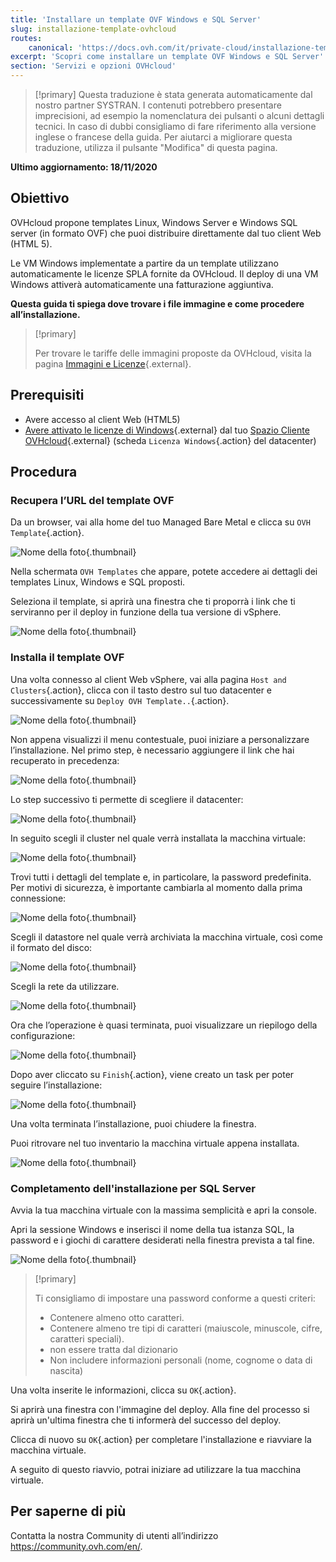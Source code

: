 ```yaml
---
title: 'Installare un template OVF Windows e SQL Server'
slug: installazione-template-ovhcloud
routes:
    canonical: 'https://docs.ovh.com/it/private-cloud/installazione-template-ovh/'
excerpt: 'Scopri come installare un template OVF Windows e SQL Server'
section: 'Servizi e opzioni OVHcloud'
---
```


> [!primary]
> Questa traduzione è stata generata automaticamente dal nostro partner SYSTRAN. I contenuti potrebbero presentare imprecisioni, ad esempio la nomenclatura dei pulsanti o alcuni dettagli tecnici. In caso di dubbi consigliamo di fare riferimento alla versione inglese o francese della guida. Per aiutarci a migliorare questa traduzione, utilizza il pulsante "Modifica" di questa pagina.
>

**Ultimo aggiornamento: 18/11/2020**

## Obiettivo

OVHcloud propone templates Linux, Windows Server e Windows SQL server (in formato OVF) che puoi distribuire direttamente dal tuo client Web (HTML 5).

Le VM Windows implementate a partire da un template utilizzano automaticamente le licenze SPLA fornite da OVHcloud. Il deploy di una VM Windows attiverà automaticamente una fatturazione aggiuntiva.

**Questa guida ti spiega dove trovare i file immagine e come procedere all’installazione.**

> [!primary]
> 
> Per trovare le tariffe delle immagini proposte da OVHcloud, visita la pagina [Immagini e Licenze](https://www.ovhcloud.com/it/managed-bare-metal/options/){.external}.
>

## Prerequisiti

- Avere accesso al client Web (HTML5)
- [Avere attivato le licenze di Windows](../manager-ovhcloud/#licenze-windows){.external} dal tuo [Spazio Cliente OVHcloud](https://www.ovh.com/auth/?action=gotomanager&from=https://www.ovh.it/&ovhSubsidiary=it){.external} (scheda `Licenza Windows`{.action} del datacenter) 


## Procedura

### Recupera l’URL del template OVF

Da un browser, vai alla home del tuo Managed Bare Metal e clicca su `OVH Template`{.action}.

![Nome della foto](images/gatewayssl.png){.thumbnail}

Nella schermata `OVH Templates` che appare, potete accedere ai dettagli dei templates Linux, Windows e SQL proposti. 

Seleziona il template, si aprirà una finestra che ti proporrà i link che ti serviranno per il deploy in funzione della tua versione di vSphere.

![Nome della foto](images/copylink.png){.thumbnail}


### Installa il template OVF

Una volta connesso al client Web vSphere, vai alla pagina `Host and Clusters`{.action}, clicca con il tasto destro sul tuo datacenter e successivamente su `Deploy OVH Template..`{.action}.

![Nome della foto](images/01selectdeploy.png){.thumbnail}

Non appena visualizzi il menu contestuale, puoi iniziare a personalizzare l’installazione. Nel primo step, è necessario aggiungere il link che hai recuperato in precedenza:

![Nome della foto](images/02puturl.png){.thumbnail}

Lo step successivo ti permette di scegliere il datacenter:

![Nome della foto](images/03selectdatacenter.png){.thumbnail}

In seguito scegli il cluster nel quale verrà installata la macchina virtuale:

![Nome della foto](images/04selectcluster.png){.thumbnail}

Trovi tutti i dettagli del template e, in particolare, la password predefinita. Per motivi di sicurezza, è importante cambiarla al momento dalla prima connessione:

![Nome della foto](images/05detailstemplate.png){.thumbnail}

Scegli il datastore nel quale verrà archiviata la macchina virtuale, così come il formato del disco: 

![Nome della foto](images/06selectdatastore.png){.thumbnail}

Scegli la rete da utilizzare.

![Nome della foto](images/07selectnetwork.png){.thumbnail}

Ora che l’operazione è quasi terminata, puoi visualizzare un riepilogo della configurazione:

![Nome della foto](images/08resume.png){.thumbnail}

Dopo aver cliccato su `Finish`{.action}, viene creato un task per poter seguire l’installazione:

![Nome della foto](images/09startdeploy.png){.thumbnail}

Una volta terminata l’installazione, puoi chiudere la finestra.

Puoi ritrovare nel tuo inventario la macchina virtuale appena installata. 

![Nome della foto](images/10inventory.png){.thumbnail}

### Completamento dell'installazione per SQL Server

Avvia la tua macchina virtuale con la massima semplicità e apri la console.

Apri la sessione Windows e inserisci il nome della tua istanza SQL, la password e i giochi di carattere desiderati nella finestra prevista a tal fine.

![Nome della foto](images/sqlinformations.png){.thumbnail}


> [!primary]
> 
> Ti consigliamo di impostare una password conforme a questi criteri:
> 
> * Contenere almeno otto caratteri.
> * Contenere almeno tre tipi di caratteri (maiuscole, minuscole, cifre, caratteri speciali).
> * non essere tratta dal dizionario
> * Non includere informazioni personali (nome, cognome o data di nascita)
>

Una volta inserite le informazioni, clicca su `OK`{.action}.

Si aprirà una finestra con l'immagine del deploy. Alla fine del processo si aprirà un'ultima finestra che ti informerà del successo del deploy.

Clicca di nuovo su `OK`{.action} per completare l'installazione e riavviare la macchina virtuale.

A seguito di questo riavvio, potrai iniziare ad utilizzare la tua macchina virtuale.


## Per saperne di più

Contatta la nostra Community di utenti all’indirizzo <https://community.ovh.com/en/>.
